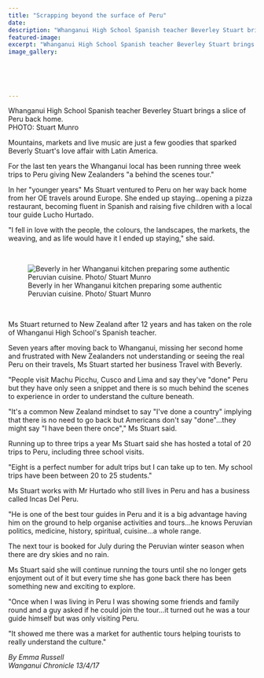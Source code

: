 ```yaml
---
title: "Scrapping beyond the surface of Peru"
date: 
description: "Whanganui High School Spanish teacher Beverley Stuart brings a slice of Peru back home..."
featured-image: 
excerpt: "Whanganui High School Spanish teacher Beverley Stuart brings a slice of Peru back home."
image_gallery:
	
	
	
	
	
---
```


<p>Whanganui High School Spanish teacher Beverley Stuart brings a slice of Peru back home.&nbsp;<br />PHOTO: Stuart Munro</p>
<p>Mountains, markets and live music are just a few goodies that sparked Beverly Stuart's love affair with Latin America.</p>
<p>For the last ten years the Whanganui local has been running three week trips to Peru giving New Zealanders "a behind the scenes tour."</p>
<p>In her "younger years" Ms Stuart ventured to Peru on her way back home from her OE travels around Europe. She ended up staying...opening a pizza restaurant, becoming fluent in Spanish and raising five children with a local tour guide Lucho Hurtado.</p>
<p>"I fell in love with the people, the colours, the landscapes, the markets, the weaving, and as life would have it I ended up staying," she said. &nbsp;</p>
<p>&nbsp;</p>
<figure><img src="http://media.nzherald.co.nz/webcontent/image/jpg/201715/SCCZEN_110417WCSMPeru2_620x310.jpg" alt="Beverly in her Whanganui kitchen preparing some authentic Peruvian cuisine. Photo/ Stuart Munro " /><figcaption>Beverly in her Whanganui kitchen preparing some authentic Peruvian cuisine. Photo/ Stuart Munro</figcaption></figure>
<p>&nbsp;&nbsp;</p>
<p>Ms Stuart returned to New Zealand after 12 years and has taken on the role of Whanganui High School's Spanish teacher.</p>
<p>Seven years after moving back to Whanganui, missing her second home and frustrated with New Zealanders not understanding or seeing the real Peru on their travels, Ms Stuart started her business Travel with Beverly.</p>
<p>"People visit Machu Picchu, Cusco and Lima and say they've "done" Peru but they have only seen a snippet and there is so much behind the scenes to experience in order to understand the culture beneath.</p>
<p>"It's a common New Zealand mindset to say "I've done a country" implying that there is no need to go back but Americans don't say "done"...they might say "I have been there once"," Ms Stuart said.</p>
<p>Running up to three trips a year Ms Stuart said she has hosted a total of 20 trips to Peru, including three school visits.</p>
<p>"Eight is a perfect number for adult trips but I can take up to ten. My school trips have been between 20 to 25 students."</p>
<p>Ms Stuart works with Mr Hurtado who still lives in Peru and has a business called Incas Del Peru.</p>
<p>"He is one of the best tour guides in Peru and it is a big advantage having him on the ground to help organise activities and tours...he knows Peruvian politics, medicine, history, spiritual, cuisine...a whole range.</p>
<p>The next tour is booked for July during the Peruvian winter season when there are dry skies and no rain.</p>
<p>Ms Stuart said she will continue running the tours until she no longer gets enjoyment out of it but every time she has gone back there has been something new and exciting to explore.</p>
<p>"Once when I was living in Peru I was showing some friends and family round and a guy asked if he could join the tour...it turned out he was a tour guide himself but was only visiting Peru.</p>
<p>"It showed me there was a market for authentic tours helping tourists to really understand the culture."</p>
<p class="clear syndicator"><em>By Emma Russell</em><br /><em>Wanganui Chronicle 13/4/17&nbsp;</em></p>


